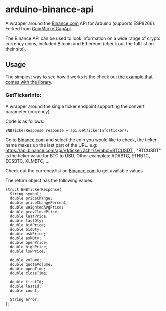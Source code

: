 # arduino-binance-api
A wrapper around the [Binance.com](http://binance.com/) API for Arduino (supports ESP8266).
Forked from [CoinMarketCapApi](https://github.com/witnessmenow/arduino-coinmarketcap-api).

The Binance API can be used to look information on a wide range of crypto currency coins, included Bitcoin and Ethereum (check out the full list on their site).

## Usage

The simplest way to see how it works is the check out [the example that comes with the library](https://github.com/witnessmenow/arduino-binance-api/tree/master/examples/ESP8266/GetTickerInfo).

### GetTickerInfo:
A wrapper around the single ticker endpoint supporting the convert parameter (currency)

Code is as follows:
```
BNBTickerResponse response = api.GetTickerInfo(ticker);
```

Go to [Binance.com](http://binance.com/) and select the coin you would like to check, the ticker name makes up the last part of the URL. e.g: https://api.binance.com/api/v1/ticker/24hr?symbol=BTCUSDT , "BTCUSDT" is the ticker value for BTC to USD. Other examples: ADABTC, ETHBTC, EOSBTC, XLMBTC, ...

Check out the currency list on [Binance.com](https://www.binance.com/trade.html) to get available values

The return object has the following values:
```
struct BNBTickerResponse{
  String symbol;
  double priceChange;
  double priceChangePercent;
  double weightedAvgPrice;
  double prevClosePrice;
  double lastPrice;
  double lastQty;
  double bidPrice;
  double bidQty;
  double askPrice;
  double askQty;
  double openPrice;
  double highPrice;
  double lowPrice;

  double volume;
  double quoteVolume;
  double openTime;
  double closeTime;

  double firstId;
  double lastId;
  double count;

  String error;
};
```

